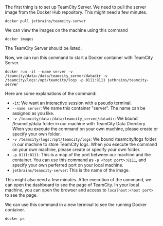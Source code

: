 

The first thing is to set up TeamCity Server. We need to pull the server image from the Docker Hub repository. This might need a few minutes.
```console
docker pull jetbrains/teamcity-server
```
We can view the images on the machine using this command
```console
docker images
```
The TeamCity Server should be listed.

Now, we can run this command to start a Docker container with TeamCity Server. 
```console
docker run -it --name server -v /teamcity/data:/data/teamcity_server/datadir -v /teamcity/logs:/opt/teamcity/logs -p 8111:8111 jetbrains/teamcity-server

```
Here are some explanations of the command:
- `-it`: We want an interactive session with a pseudo terminal.
- `--name server`: We name this container "server". The name can be assigned as you like.
- `-v /teamcity/data:/data/teamcity_server/datadir`: We bound /teamcity/data folder in our machine with TeamCity Data Directory. When you execute the command on your own machine, please create or specify your own folder.
- `-v /teamcity/logs:/opt/teamcity/logs`:  We bound /teamcity/logs folder in our machine to store TeamCity logs. When you execute the command on your own machine, please create or specify your own folder.
- `-p 8111:8111`: This is a map of the port between our machine and the container. You can use this command as `-p <host port>:8111`, and specify your own perferred port on your local machine.
- `jetbrains/teamcity-server`: This is the name of the image.

This might also need a few minutes. After execution of the command, we can open the dashboard to see the page of TeamCity. In your local machine, you can open the browser and access to `localhost:<host port>` to see the page.  

We can use this command in a new terminal to see the running Docker container.
```console
docker ps
```